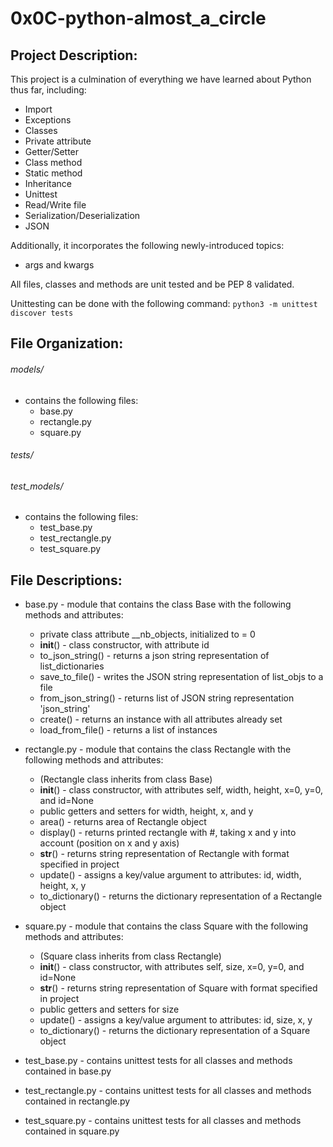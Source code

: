 # 0x0C-python-almost_a_circle

## Project Description:

This project is a culmination of everything we have learned about Python thus far, including:

* Import
* Exceptions
* Classes
* Private attribute
* Getter/Setter
* Class method
* Static method
* Inheritance
* Unittest
* Read/Write file
* Serialization/Deserialization
* JSON

Additionally, it incorporates the following newly-introduced topics:

* args and kwargs

All files, classes and methods are unit tested and be PEP 8 validated.

Unittesting can be done with the following command:
`python3 -m unittest discover tests`

## File Organization:

###### models/
* contains the following files:
    - base.py
    - rectangle.py
    - square.py

###### tests/
###### test_models/
* contains the following files:
    - test_base.py
    - test_rectangle.py
    - test_square.py


## File Descriptions:
* base.py - module that contains the class Base with the following methods and attributes:
    - private class attribute __nb_objects, initialized to = 0
    - __init__() - class constructor, with attribute id
    - to_json_string() - returns a json string representation of list_dictionaries
    - save_to_file() - writes the JSON string representation of list_objs to a file
    - from_json_string() - returns list of JSON string representation 'json_string'
    - create() - returns an instance with all attributes already set
    - load_from_file() - returns a list of instances

* rectangle.py - module that contains the class Rectangle with the following methods and attributes:
    - (Rectangle class inherits from class Base)
    - __init__() - class constructor, with attributes self, width, height, x=0, y=0, and id=None
    - public getters and setters for width, height, x, and y
    - area() - returns area of Rectangle object
    - display() - returns printed rectangle with #, taking x and y into account (position on x and y axis)
    - __str__() - returns string representation of Rectangle with format specified in project
    - update() - assigns a key/value argument to attributes: id, width, height, x, y
    - to_dictionary() - returns the dictionary representation of a Rectangle object

* square.py - module that contains the class Square with the following methods and attributes:
    - (Square class inherits from class Rectangle)
    - __init__() - class constructor, with attributes self, size, x=0, y=0, and id=None
    - __str__() - returns string representation of Square with format specified in project
    - public getters and setters for size
    - update() - assigns a key/value argument to attributes: id, size, x, y
    - to_dictionary() - returns the dictionary representation of a Square object

* test_base.py - contains unittest tests for all classes and methods contained in base.py
* test_rectangle.py - contains unittest tests for all classes and methods contained in rectangle.py
* test_square.py - contains unittest tests for all classes and methods contained in square.py
